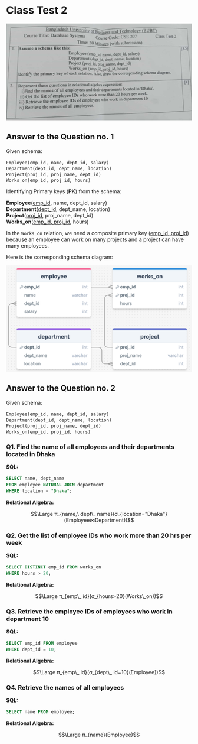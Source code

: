 # Class Test 2

![Question Paper](./question.jpg)

## Answer to the Question no. 1

Given schema:

```
Employee(emp_id, name, dept_id, salary)
Department(dept_id, dept_name, location)
Project(proj_id, proj_name, dept_id)
Works_on(emp_id, proj_id, hours)
```

Identifying Primary keys (**PK**) from the schema:

<b>Employee</b>(<ins>emp_id</ins>, name, dept_id, salary)<br>
<b>Department</b>(<ins>dept_id</ins>, dept_name, location)<br>
<b>Project</b>(<ins>proj_id</ins>, proj_name, dept_id)<br>
<b>Works_on</b>(<ins>emp_id, proj_id</ins>, hours)

In the `Works_on` relation, we need a composite primary key (<ins>emp_id, proj_id</ins>) because an employee can work on many projects and a project can have many employees.

Here is the corresponding schema diagram:

![Schema Diagram](./schema-diagram.png)

## Answer to the Question no. 2

Given schema:

```
Employee(emp_id, name, dept_id, salary)
Department(dept_id, dept_name, location)
Project(proj_id, proj_name, dept_id)
Works_on(emp_id, proj_id, hours)
```

### Q1. Find the name of all employees and their departments located in Dhaka

**SQL:**

```sql
SELECT name, dept_name
FROM employee NATURAL JOIN department
WHERE location = "Dhaka";
```

**Relational Algebra:**

```math
\Large π_{name,\ dept\_ n​ame}​(σ_{location="Dhaka"}​(Employee⋈Department))
```

### Q2. Get the list of employee IDs who work more than 20 hrs per week

**SQL:**

```sql
SELECT DISTINCT emp_id FROM works_on
WHERE hours > 20;
```

**Relational Algebra:**

```math
\Large π_{emp\_ i​d}​(σ_{hours>20}​(Works\_on))
```

### Q3. Retrieve the employee IDs of employees who work in department 10

**SQL:**

```sql
SELECT emp_id FROM employee
WHERE dept_id = 10;
```

**Relational Algebra:**

```math
\Large π_{emp\_ i​d}​(σ_{dept\_ i​d=10}​(Employee))
```

### Q4. Retrieve the names of all employees

**SQL:**

```sql
SELECT name FROM employee;
```

**Relational Algebra:**

```math
\Large π_{name}​(Employee)
```
